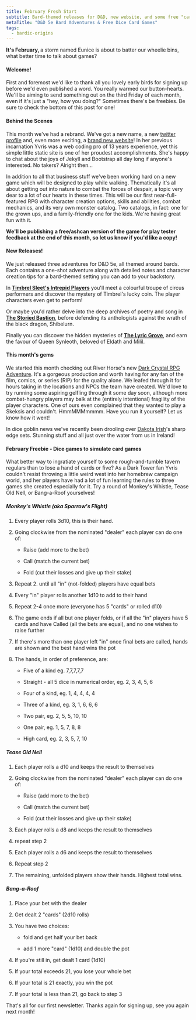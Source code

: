 ```yaml
---
title: February Fresh Start
subtitle: Bard-themed releases for D&D, new website, and some free "card" games!
metaTitle: "D&D 5e Bard Adventures & Free Dice Card Games"
tags:
  - bardic-origins
---
```


<div class="available-content ">
    <div dir="auto" class="body markup">
        <p>
            <strong>It's February, </strong>a storm named Eunice is about to batter our wheelie bins, what better time to talk about games?
        </p>
        <h4>Welcome!</h4>
        <p>
            First and foremost we'd like to thank all you lovely early birds for signing up before we'd even published a word. You really warmed our button-hearts. We'll be aiming to send something out on the third Friday of each month, even if it's just a "hey, how you doing?" Sometimes there's be freebies. Be sure to check the bottom of this post for one!
        </p>
        <h4>Behind the Scenes</h4>
        <p>
            This month we've had a rebrand. We've got a new name, a new <a href="https://twitter.com/button_kin" rel="nofollow ugc noopener">twitter profile</a> and, even more exciting, a <a href="https://buttonkin.com" rel="nofollow ugc noopener">brand new website</a>! In her previous incarnation Yvris was a web coding pro of 13 years experience, yet this simple little static site is one of her proudest accomplishments. She's happy to chat about the joys of Jekyll and Bootstrap all day long if anyone's interested. No takers? Alright then…
        </p>
        <p>
            In addition to all that business stuff we've been working hard on a new game which will be designed to play while walking. Thematically it's all about getting out into nature to combat the forces of despair, a topic very dear to a lot of our hearts in these times. This will be our first near-full-featured RPG with character creation options, skills and abilities, combat mechanics, and its very own monster catalog. Two catalogs, in fact: one for the grown ups, and a family-friendly one for the kids. We're having great fun with it.
        </p>
        <p>
            <strong>We'll be publishing a free/ashcan version of the game for play tester feedback at the end of this month, so let us know if you'd like a copy!</strong>
        </p>
        <h4>New Releases!</h4>
        <p>
            We just released three adventures for D&amp;D 5e, all themed around bards. Each contains a one-shot adventure along with detailed notes and character creation tips for a bard-themed setting you can add to your backstory.
        </p>
        <p>
            In <strong><a href="https://www.dmsguild.com/product/387244/Timbrel-Sleets-Intrepid-Players" rel="nofollow ugc noopener">Timbrel Sleet's Intrepid Players</a></strong> you'll meet a colourful troupe of circus performers and discover the mystery of Timbrel's lucky coin. The player characters even get to perform!
        </p>
        <p>
            Or maybe you'd rather delve into the deep archives of poetry and song in <strong><a href="https://www.dmsguild.com/product/387241/The-Storied-Bastion" rel="nofollow ugc noopener">The Storied Bastion</a></strong>, before defending its anthologists against the wrath of the black dragon, Shibelurn.
        </p>
        <p>
            Finally you can discover the hidden mysteries of <strong><a href="https://www.dmsguild.com/product/387243/The-Lyric-Grove" rel="nofollow ugc noopener">The Lyric Grove</a></strong>, and earn the favour of Queen Synleoth, beloved of Eldath and Milil.
        </p>
        <h4>This month's gems</h4>
        <p>
            We started this month checking out River Horse's new <a href="https://riverhorse.eu/product/the-dark-crystal-adventure-game/" rel="nofollow ugc noopener">
            Dark Crystal RPG Adventure</a>. It's a gorgeous production and worth having for any fan of the film, comics, or series (RIP) for the quality alone. We leafed through it for hours taking in the locations and NPCs the team have created. We'd love to try running some aspiring gelfling through it some day soon, although more combat-hungry players may balk at the (entirely intentional) fragility of the player characters. One of ours even complained that they wanted to play a Skeksis and couldn't. HmmMMMmmmm. Have you run it yourself? Let us know how it went!
        </p>
        <p>
            In dice goblin news we've recently been drooling over <a href="https://www.dakotairish.co.uk/" rel="nofollow ugc noopener">Dakota Irish</a>'s sharp edge sets. Stunning stuff and all just over the water from us in Ireland!
        </p>
        <h4>February Freebie - Dice games to simulate card games</h4>
        <p>
            What better way to ingratiate yourself to some rough-and-tumble tavern regulars than to lose a hand of cards or five? As a Dark Tower fan Yvris couldn't resist throwing a little weird west into her homebrew campaign world, and her players have had a lot of fun learning the rules to three games she created especially for it. Try a round of Monkey's Whistle, Tease Old Nell, or Bang-a-Roof yourselves!
        </p>
        <h5>Monkey's Whistle (aka Sparrow's Flight)</h5>
        <ol>
            <li>
                <p>
                    Every player rolls 3d10, this is their hand.
                </p>
            </li>
            <li>
                <p>
                    Going clockwise from the nominated "dealer" each player can do one of:
                </p>
                <ul>
                    <li>
                        <p>
                            Raise (add more to the bet)
                        </p>
                    </li>
                    <li>
                        <p>
                            Call (match the current bet)
                        </p>
                    </li>
                    <li>
                        <p>
                            Fold (cut their losses and give up their stake)
                        </p>
                    </li>
                </ul>
            </li>
            <li>
                <p>
                    Repeat 2. until all "in" (not-folded) players have equal bets
                </p>
            </li>
            <li>
                <p>
                    Every "in" player rolls another 1d10 to add to their hand
                </p>
            </li>
            <li>
                <p>
                    Repeat 2-4 once more (everyone has 5 "cards" or rolled d10)
                </p>
            </li>
            <li>
                <p>
                    The game ends if all but one player folds, or if all the "in" players have 5 cards and have Called (all the bets are equal), and no one wishes to raise further
                </p>
            </li>
            <li>
                <p>
                    If there's more than one player left "in" once final bets are called, hands are shown and the best hand wins the pot
                </p>
            </li>
            <li>
                <p>
                    The hands, in order of preference, are:
                </p>
                <ul>
                    <li>
                        <p>
                            Five of a kind eg. 7,7,7,7,7
                        </p>
                    </li>
                    <li>
                        <p>
                            Straight - all 5 dice in numerical order, eg. 2, 3, 4, 5, 6
                        </p>
                    </li>
                    <li>
                        <p>
                            Four of a kind, eg. 1, 4, 4, 4, 4
                        </p>
                    </li>
                    <li>
                        <p>
                            Three of a kind, eg. 3, 1, 6, 6, 6
                        </p>
                    </li>
                    <li>
                        <p>
                            Two pair, eg. 2, 5, 5, 10, 10
                        </p>
                    </li>
                    <li>
                        <p>
                            One pair, eg. 1, 5, 7, 8, 8
                        </p>
                    </li>
                    <li>
                        <p>
                            High card, eg. 2, 3, 5, 7, 10
                        </p>
                    </li>
                </ul>
            </li>
        </ol>
        <h5>Tease Old Nell</h5>
        <ol>
            <li>
                <p>
                    Each player rolls a d10 and keeps the result to themselves
                </p>
            </li>
            <li>
                <p>
                    Going clockwise from the nominated "dealer" each player can do one of:
                </p>
                <ul>
                    <li>
                        <p>
                            Raise (add more to the bet)
                        </p>
                    </li>
                    <li>
                        <p>
                            Call (match the current bet)
                        </p>
                    </li>
                    <li>
                        <p>
                            Fold (cut their losses and give up their stake)
                        </p>
                    </li>
                </ul>
            </li>
            <li>
                <p>
                    Each player rolls a d8 and keeps the result to themselves
                </p>
            </li>
            <li>
                <p>
                    repeat step 2
                </p>
            </li>
            <li>
                <p>
                    Each player rolls a d6 and keeps the result to themselves
                </p>
            </li>
            <li>
                <p>
                    Repeat step 2
                </p>
            </li>
            <li>
                <p>
                    The remaining, unfolded players show their hands. Highest total wins.
                </p>
            </li>
        </ol>
        <h5>Bang-a-Roof</h5>
        <ol>
            <li>
                <p>
                    Place your bet with the dealer
                </p>
            </li>
            <li>
                <p>
                    Get dealt 2 "cards" (2d10 rolls)
                </p>
            </li>
            <li>
                <p>
                    You have two choices:&nbsp;
                </p>
                <ul>
                    <li>
                        <p>
                            fold and get half your bet back
                        </p>
                    </li>
                    <li>
                        <p>
                            add 1 more "card" (1d10) and double the pot
                        </p>
                    </li>
                </ul>
            </li>
            <li>
                <p>
                    If you're still in, get dealt 1 card (1d10)
                </p>
            </li>
            <li>
                <p>
                    If your total exceeds 21, you lose your whole bet
                </p>
            </li>
            <li>
                <p>
                    If your total is 21 exactly, you win the pot
                </p>
            </li>
            <li>
                <p>
                    If your total is less than 21, go back to step 3
                    <br>
                </p>
            </li>
        </ol>
        <p>
            That's all for our first newsletter. Thanks again for signing up, see you again next month!
        </p>
    </div>
</div>
